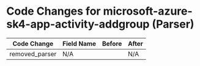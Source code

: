 # Code Changes for microsoft-azure-sk4-app-activity-addgroup (Parser)

| Code Change | Field Name | Before | After |
|-------------|------------|--------|-------|
| removed_parser | N/A |  | N/A |